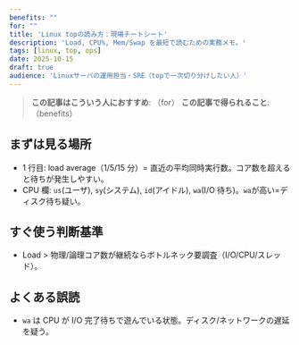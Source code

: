```yaml
---
benefits: ""
for: ""
title: 'Linux topの読み方：現場チートシート'
description: 'Load, CPU%, Mem/Swap を最短で読むための実務メモ。'
tags: [linux, top, ops]
date: 2025-10-15
draft: true
audience: 'Linuxサーバの運用担当・SRE（topで一次切り分けしたい人）'
---
```

> **この記事はこういう人におすすめ**: （for）
> **この記事で得られること**: （benefits）


## まずは見る場所

- 1 行目: load average（1/5/15 分）= 直近の平均同時実行数。コア数を超えると待ちが発生しやすい。
- CPU 欄: `us`(ユーザ), `sy`(システム), `id`(アイドル), `wa`(I/O 待ち)。`wa`が高い=ディスク待ち疑い。

## すぐ使う判断基準

- Load > 物理/論理コア数が継続ならボトルネック要調査（I/O/CPU/スレッド）。

## よくある誤読

- `wa` は CPU が I/O 完了待ちで遊んでいる状態。ディスク/ネットワークの遅延を疑う。
